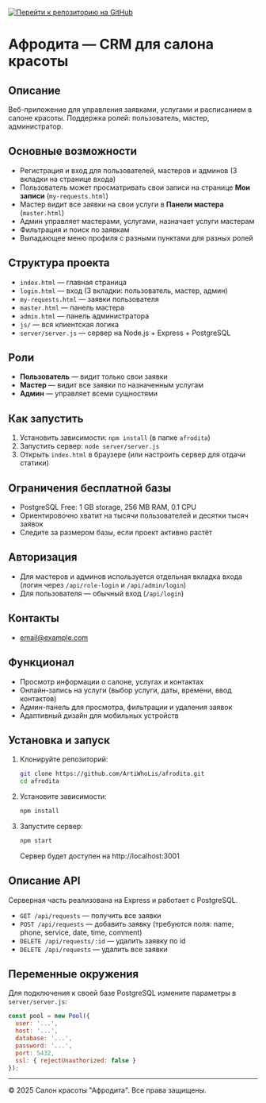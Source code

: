 [![Перейти к репозиторию на GitHub](https://img.shields.io/badge/GitHub-afrodita-blue?logo=github)](https://github.com/ArtiWhoLis/afrodita)

# Афродита — CRM для салона красоты

## Описание
Веб-приложение для управления заявками, услугами и расписанием в салоне красоты. Поддержка ролей: пользователь, мастер, администратор.

## Основные возможности
- Регистрация и вход для пользователей, мастеров и админов (3 вкладки на странице входа)
- Пользователь может просматривать свои записи на странице **Мои записи** (`my-requests.html`)
- Мастер видит все заявки на свои услуги в **Панели мастера** (`master.html`)
- Админ управляет мастерами, услугами, назначает услуги мастерам
- Фильтрация и поиск по заявкам
- Выпадающее меню профиля с разными пунктами для разных ролей

## Структура проекта
- `index.html` — главная страница
- `login.html` — вход (3 вкладки: пользователь, мастер, админ)
- `my-requests.html` — заявки пользователя
- `master.html` — панель мастера
- `admin.html` — панель администратора
- `js/` — вся клиентская логика
- `server/server.js` — сервер на Node.js + Express + PostgreSQL

## Роли
- **Пользователь** — видит только свои заявки
- **Мастер** — видит все заявки по назначенным услугам
- **Админ** — управляет всеми сущностями

## Как запустить
1. Установить зависимости: `npm install` (в папке `afrodita`)
2. Запустить сервер: `node server/server.js`
3. Открыть `index.html` в браузере (или настроить сервер для отдачи статики)

## Ограничения бесплатной базы
- PostgreSQL Free: 1 GB storage, 256 MB RAM, 0.1 CPU
- Ориентировочно хватит на тысячи пользователей и десятки тысяч заявок
- Следите за размером базы, если проект активно растёт

## Авторизация
- Для мастеров и админов используется отдельная вкладка входа (логин через `/api/role-login` и `/api/admin/login`)
- Для пользователя — обычный вход (`/api/login`)

## Контакты
- [email@example.com](mailto:email@example.com)

## Функционал
- Просмотр информации о салоне, услугах и контактах
- Онлайн-запись на услуги (выбор услуги, даты, времени, ввод контактов)
- Админ-панель для просмотра, фильтрации и удаления заявок
- Адаптивный дизайн для мобильных устройств

## Установка и запуск
1. Клонируйте репозиторий:
   ```bash
   git clone https://github.com/ArtiWhoLis/afrodita.git
   cd afrodita
   ```
2. Установите зависимости:
   ```bash
   npm install
   ```
3. Запустите сервер:
   ```bash
   npm start
   ```
   Сервер будет доступен на http://localhost:3001

## Описание API
Серверная часть реализована на Express и работает с PostgreSQL.

- `GET /api/requests` — получить все заявки
- `POST /api/requests` — добавить заявку (требуются поля: name, phone, service, date, time, comment)
- `DELETE /api/requests/:id` — удалить заявку по id
- `DELETE /api/requests` — удалить все заявки

## Переменные окружения
Для подключения к своей базе PostgreSQL измените параметры в `server/server.js`:
```js
const pool = new Pool({
  user: '...',
  host: '...',
  database: '...',
  password: '...',
  port: 5432,
  ssl: { rejectUnauthorized: false }
});
```

---
© 2025 Салон красоты "Афродита". Все права защищены. 